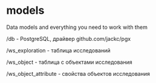 # models
Data models and everything you need to work with them


/db - PostgreSQL, драйвер github.com/jackc/pgx

/ws_exploration - таблица исследований

/ws_object - таблица с объектами исследования

/ws_object_attribute - свойства объектов исследования
